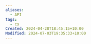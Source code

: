 ```yaml
---
aliases:
  - API
tags:
  - cs
Created: 2024-04-28T18:45:15+10:00
Modified: 2024-07-03T19:35:33+10:00
---
```

